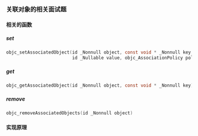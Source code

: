 ### 关联对象的相关面试题

#### 相关的函数

##### set


```objective-c
objc_setAssociatedObject(id _Nonnull object, const void * _Nonnull key,
                         id _Nullable value, objc_AssociationPolicy policy)
```


##### get


```objective-c
objc_getAssociatedObject(id _Nonnull object, const void * _Nonnull key)
```

##### remove

```objective-c
objc_removeAssociatedObjects(id _Nonnull object)
```


#### 实现原理
